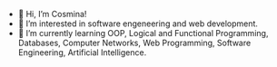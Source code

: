 - 👋 Hi, I’m Cosmina!
- 👀 I’m interested in software engeneering and web development.
- 🌱 I’m currently learning OOP, Logical and Functional Programming, Databases, Computer Networks, Web Programming, Software Engineering, Artificial Intelligence.

<!---
CocotinaP/CocotinaP is a ✨ special ✨ repository because its `README.md` (this file) appears on your GitHub profile.
You can click the Preview link to take a look at your changes.
--->
